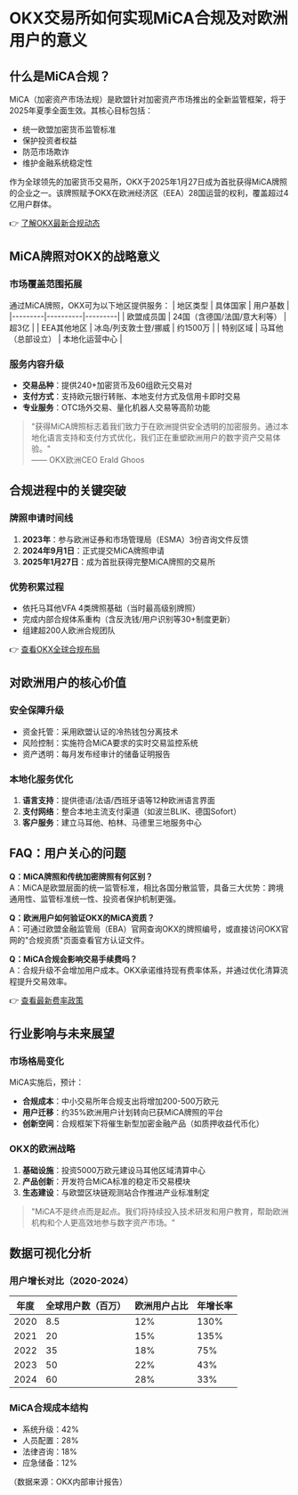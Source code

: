 # OKX交易所如何实现MiCA合规及对欧洲用户的意义

## 什么是MiCA合规？  
MiCA（加密资产市场法规）是欧盟针对加密资产市场推出的全新监管框架，将于2025年夏季全面生效。其核心目标包括：  
- 统一欧盟加密货币监管标准  
- 保护投资者权益  
- 防范市场欺诈  
- 维护金融系统稳定性  

作为全球领先的加密货币交易所，OKX于2025年1月27日成为首批获得MiCA牌照的企业之一。该牌照赋予OKX在欧洲经济区（EEA）28国运营的权利，覆盖超过4亿用户群体。

👉 [了解OKX最新合规动态](https://bit.ly/okx_welcome)

## MiCA牌照对OKX的战略意义

### 市场覆盖范围拓展
通过MiCA牌照，OKX可为以下地区提供服务：
| 地区类型 | 具体国家 | 用户基数 |
|---------|----------|---------|
| 欧盟成员国 | 24国（含德国/法国/意大利等） | 超3亿 |
| EEA其他地区 | 冰岛/列支敦士登/挪威 | 约1500万 |
| 特别区域 | 马耳他（总部设立） | 本地化运营中心 |

### 服务内容升级
- **交易品种**：提供240+加密货币及60组欧元交易对  
- **支付方式**：支持欧元银行转账、本地支付方式及信用卡即时交易  
- **专业服务**：OTC场外交易、量化机器人交易等高阶功能  

> "获得MiCA牌照标志着我们致力于在欧洲提供安全透明的加密服务。通过本地化语言支持和支付方式优化，我们正在重塑欧洲用户的数字资产交易体验。"  
> —— OKX欧洲CEO Erald Ghoos

## 合规进程中的关键突破

### 牌照申请时间线
1. **2023年**：参与欧洲证券和市场管理局（ESMA）3份咨询文件反馈  
2. **2024年9月1日**：正式提交MiCA牌照申请  
3. **2025年1月27日**：成为首批获得完整MiCA牌照的交易所  

### 优势积累过程
- 依托马耳他VFA 4类牌照基础（当时最高级别牌照）  
- 完成内部合规体系重构（含反洗钱/用户识别等30+制度更新）  
- 组建超200人欧洲合规团队  

👉 [查看OKX全球合规布局](https://bit.ly/okx_welcome)

## 对欧洲用户的核心价值

### 安全保障升级
- 资金托管：采用欧盟认证的冷热钱包分离技术  
- 风险控制：实施符合MiCA要求的实时交易监控系统  
- 资产透明：每月发布经审计的储备证明报告  

### 本地化服务优化
1. **语言支持**：提供德语/法语/西班牙语等12种欧洲语言界面  
2. **支付网络**：整合本地主流支付渠道（如波兰BLIK、德国Sofort）  
3. **客户服务**：建立马耳他、柏林、马德里三地服务中心  

## FAQ：用户关心的问题

**Q：MiCA牌照和传统加密牌照有何区别？**  
A：MiCA是欧盟层面的统一监管标准，相比各国分散监管，具备三大优势：跨境通用性、监管标准统一性、投资者保护机制更强。

**Q：欧洲用户如何验证OKX的MiCA资质？**  
A：可通过欧盟金融监管局（EBA）官网查询OKX的牌照编号，或直接访问OKX官网的"合规资质"页面查看官方认证文件。

**Q：MiCA合规会影响交易手续费吗？**  
A：合规升级不会增加用户成本。OKX承诺维持现有费率体系，并通过优化清算流程提升交易效率。

👉 [查看最新费率政策](https://bit.ly/okx_welcome)

## 行业影响与未来展望

### 市场格局变化
MiCA实施后，预计：
- **合规成本**：中小交易所年合规支出将增加200-500万欧元  
- **用户迁移**：约35%欧洲用户计划转向已获MiCA牌照的平台  
- **创新空间**：合规框架下将催生新型加密金融产品（如质押收益代币化）

### OKX的欧洲战略
1. **基础设施**：投资5000万欧元建设马耳他区域清算中心  
2. **产品创新**：开发符合MiCA标准的稳定币交易模块  
3. **生态建设**：与欧盟区块链观测站合作推进产业标准制定  

> "MiCA不是终点而是起点。我们将持续投入技术研发和用户教育，帮助欧洲机构和个人更高效地参与数字资产市场。"  

## 数据可视化分析

### 用户增长对比（2020-2024）
| 年度 | 全球用户数（百万） | 欧洲用户占比 | 年增长率 |
|------|--------------------|--------------|----------|
| 2020 | 8.5                | 12%          | 130%     |
| 2021 | 20                 | 15%          | 135%     |
| 2022 | 35                 | 18%          | 75%      |
| 2023 | 50                 | 22%          | 43%      |
| 2024 | 60                 | 28%          | 33%      |

### MiCA合规成本结构
- 系统升级：42%  
- 人员配置：28%  
- 法律咨询：18%  
- 应急储备：12%  

（数据来源：OKX内部审计报告）
